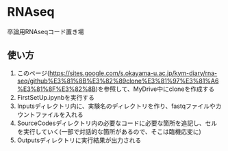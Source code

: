 # RNAseq
卒論用RNAseqコード置き場

## 使い方 ##
1. このページ(https://sites.google.com/s.okayama-u.ac.jp/kym-diary/rna-seq/github%E3%81%8B%E3%82%89clone%E3%81%97%E3%81%A6%E3%81%8F%E3%82%8B)を参照して、MyDrive中にcloneを作成する
2. FirstSetUp.ipynbを実行する
3. Inputsディレクトリ内に、実験名のディレクトリを作り、fastqファイルやカウントファイルを入れる
4. SourceCodesディレクトリ内の必要なコードに必要な箇所を追記し、セルを実行していく(一部で対話的な箇所があるので、そこは臨機応変に)
6. Outputsディレクトリに実行結果が出力される
